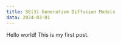 ```yaml
---
title: SE(3) Generative Diffusion Models
data: 2024-03-01
---
```


Hello world! This is my first post.